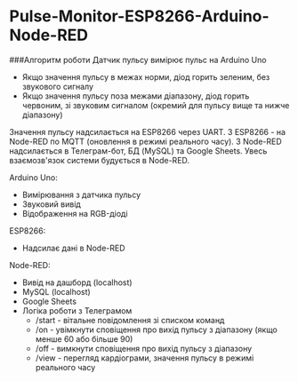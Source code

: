 # Pulse-Monitor-ESP8266-Arduino-Node-RED

###Алгоритм роботи
Датчик пульсу вимірює пульс на Arduino Uno
- Якщо значення пульсу в межах норми, діод горить зеленим, без звукового сигналу
- Якщо значення пульсу поза межами діапазону, діод горить червоним, зі звуковим сигналом (окремий для пульсу вище та нижче діапазону)

Значення пульсу надсилається на ESP8266 через UART. З ESP8266 - на Node-RED по MQTT
(оновлення в режимі реального часу). З Node-RED надсилається в Телеграм-бот, БД (MySQL) та Google Sheets. 
Увесь взаємозв'язок системи будується в Node-RED.

Arduino Uno:
- Вимірювання з датчика пульсу
- Звуковий вивід
- Відображення на RGB-діоді

ESP8266:
- Надсилає дані в Node-RED 

Node-RED:
- Вивід на дашборд (localhost) 
- MySQL (localhost)
- Google Sheets
- Логіка роботи з Телеграмом
	- /start - вітальне повідомлення зі списком команд
	- /on - увімкнути сповіщення про вихід пульсу з діапазону (якщо менше 60 або більше 90)
	- /off - вимкнути сповіщення про вихід пульсу з діапазону
	- /view - перегляд кардіограми, значення пульсу в режимі реального часу

